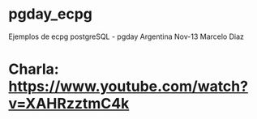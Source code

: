 pgday_ecpg
==========

Ejemplos de ecpg postgreSQL - pgday Argentina Nov-13
Marcelo Diaz

Charla: https://www.youtube.com/watch?v=XAHRzztmC4k
==========


